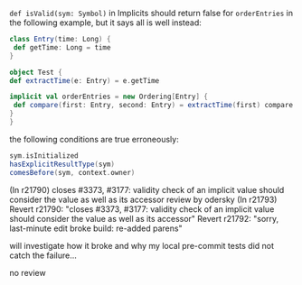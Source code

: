 `def isValid(sym: Symbol)` in Implicits should return false for `orderEntries` in the following example, but it says all is well instead:

```scala
class Entry(time: Long) {
 def getTime: Long = time
}

object Test {
def extractTime(e: Entry) = e.getTime

implicit val orderEntries = new Ordering[Entry] {
 def compare(first: Entry, second: Entry) = extractTime(first) compare extractTime(second)
}
}
```

the following conditions are true erroneously:
```scala
sym.isInitialized
hasExplicitResultType(sym)
comesBefore(sym, context.owner)
```
(In r21790) closes #3373, #3177: validity check of an implicit value should consider the value as well as its accessor
review by odersky
(In r21793) Revert r21790: "closes #3373, #3177: validity check of an implicit value should consider the value as well as its accessor"
Revert r21792: "sorry, last-minute edit broke build: re-added parens"

will investigate how it broke and why my local pre-commit tests did not catch the failure...

no review

